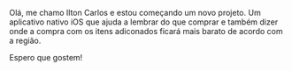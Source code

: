 Olá, me chamo Ilton Carlos e estou começando um novo projeto.
Um aplicativo nativo iOS que ajuda a lembrar do que comprar e também dizer onde a compra com os itens adiconados ficará mais barato de acordo com a região.

Espero que gostem!
